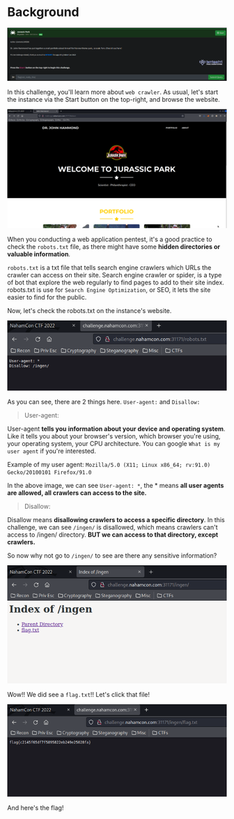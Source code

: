 # Background
![background](https://raw.githubusercontent.com/siunam321/CTF-Writeups/main/NahamCon-CTF-2022/Web/Jurassic-Park/images/background.png)

In this challenge, you'll learn more about `web crawler`. As usual, let's start the instance via the Start button on the top-right, and browse the website.

![solution1](https://raw.githubusercontent.com/siunam321/CTF-Writeups/main/NahamCon-CTF-2022/Web/Jurassic-Park/images/solution1.png)

When you conducting a web application pentest, it's a good practice to check the `robots.txt` file, as there might have some **hidden directories or valuable information**.

`robots.txt` is a txt file that tells search engine crawlers which URLs the crawler can access on their site. Search engine crawler or spider, is a type of bot that explore the web regularly to find pages to add to their site index. robots.txt is use for `Search Engine Optimization`, or SEO, it lets the site easier to find for the public.

Now, let's check the robots.txt on the instance's website.

![solution2](https://raw.githubusercontent.com/siunam321/CTF-Writeups/main/NahamCon-CTF-2022/Web/Jurassic-Park/images/solution2.png)

As you can see, there are 2 things here. `User-agent:` and `Disallow:`

> User-agent:

User-agent **tells you information about your device and operating system**. Like it tells you about your browser's version, which browser you're using, your operating system, your CPU architecture. You can google `What is my user agent` if you're interested.

Example of my user agent: `Mozilla/5.0 (X11; Linux x86_64; rv:91.0) Gecko/20100101 Firefox/91.0`

In the above image, we can see `User-agent: *`, the * means **all user agents are allowed, all crawlers can access to the site.**

> Disallow:

Disallow means **disallowing crawlers to access a specific directory**. In this challenge, we can see `/ingen/` is disallowed, which means crawlers can't access to /ingen/ directory. **BUT we can access to that directory, except crawlers.**

So now why not go to `/ingen/` to see are there any sensitive information?

![solution3](https://raw.githubusercontent.com/siunam321/CTF-Writeups/main/NahamCon-CTF-2022/Web/Jurassic-Park/images/solution3.png)

Wow!! We did see a `flag.txt`!! Let's click that file!

![flag](https://raw.githubusercontent.com/siunam321/CTF-Writeups/main/NahamCon-CTF-2022/Web/Jurassic-Park/images/flag.png)

And here's the flag!